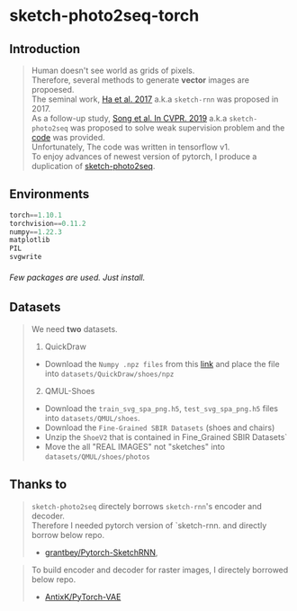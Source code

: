 # sketch-photo2seq-torch

## Introduction
> Human doesn't see world as grids of pixels.<br>
> Therefore, several methods to generate **vector** images are propoesed.<br> The seminal work, [Ha et al. 2017](https://arxiv.org/abs/1704.03477) a.k.a  `sketch-rnn` was proposed in 2017.<br>
> As a follow-up study, [Song et al. In CVPR. 2019](https://openaccess.thecvf.com/content_cvpr_2018/papers/Song_Learning_to_Sketch_CVPR_2018_paper.pdf) a.k.a `sketch-photo2seq` was proposed to solve weak supervision problem and the [code](https://github.com/MarkMoHR/sketch-photo2seq) was provided.<br> 
> Unfortunately, The code was written in tensorflow v1.<br>
> To enjoy advances of newest version of pytorch, I produce a duplication of [sketch-photo2seq](https://github.com/MarkMoHR/sketch-photo2seq).

## Environments
```python
torch==1.10.1
torchvision==0.11.2
numpy==1.22.3
matplotlib
PIL
svgwrite
```
###### Few packages are used. Just install.

## Datasets
> We need **two** datasets. 
> 1. QuickDraw
>  
>   - Download the `Numpy .npz files` from this [link](https://github.com/googlecreativelab/quickdraw-dataset#sketch-rnn-quickdraw-dataset) and place the file into `datasets/QuickDraw/shoes/npz`
> 2. QMUL-Shoes
>   - Download the `train_svg_spa_png.h5`, `test_svg_spa_png.h5` files into `datasets/QMUL/shoes`.
>   - Download the `Fine-Grained SBIR Datasets` (shoes and chairs)
>   - Unzip the `ShoeV2` that is contained in Fine_Grained SBIR Datasets`
>   - Move the all "REAL IMAGES" not "sketches" into `datasets/QMUL/shoes/photos` 

## Thanks to
> `sketch-photo2seq` directely borrows `sketch-rnn`'s encoder and decoder.<br> Therefore I needed pytorch version of `sketch-rnn. and directly borrow below repo.
> - [grantbey/Pytorch-SketchRNN](https://github.com/grantbey/PyTorch-SketchRNN),

> To build encoder and decoder for raster images, I directely borrowed below repo.
> - [AntixK/PyTorch-VAE](https://github.com/AntixK/PyTorch-VAE/blob/master/models/vanilla_vae.py)

